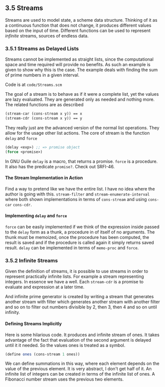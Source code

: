 ## 3.5 Streams

Streams are used to model state, a scheme data structure. Thinking of it as a
continuous function that does not change, it produces different values based on
the input of time. Different functions can be used to represent *infinite* streams,
sources of endless data.

### 3.5.1 Streams as Delayed Lists

Streams cannot be implemented as straight lists, since the computational space
and time required will provide no benefits. As such an example is given to show
why this is the case. The example deals with finding the sum of prime numbers in
a given interval.

Code is at `code/Streams.scm`

The goal of a stream is to behave as if it were a complete list, yet the values
are lazy evaluated. They are generated only as needed and nothing more. The related
functions are as described

```scheme
(stream-car (cons-stream x y)) == x
(stream-cdr (cons-stream x y)) == y
```

They really just are the advanced version of the normal list operations. They allow
for the usage other list actions. The core of stream is the function `delay` and
`force`

```scheme
(delay <exp>) ;; => promise object
(force <promise>) 
```

In GNU Guile `delay` is a macro, that returns a promise. `force` is a procedure.
It also has the predicate `promise?`. Check out SRFI-46.

#### The Stream Implementation in Action

Find a way to pretend like we have the entire list. I have no idea where the author
is going with this. `stream-filter` and `stream-enumerate-interval` where both
shown implementations in terms of `cons-stream` and using `cons-car` `cons-cdr`.

#### Implementing `delay` and `force`

`force` can be easily implemented if we think of the expression inside passed
to the `delay` form as a thunk, a procedure in of itself of no arguments.
The thunk must be memoized, once the procedure has been computed, the result is
saved and if the procedure is called again it simply returns saved result.
`delay` can be implemented in terms of `memo-proc` and `force`.

### 3.5.2 Infinite Streams

Given the definition of streams, it is possible to use streams in order to represent
practically infinite lists. For example a stream representing integers. In essence
we have a well. Each `stream-cdr` is a promise to evaluate and expression at a
later time.

And infinite prime generator is created by writing a stream that generates another
stream with filter which generates another stream with another filter and so on
to filter out numbers divisible by 2, then 3, then 4 and so on until infinity.

#### Defining Streams Implicitly

Here is some hilarious code. It produces and infinite stream of ones. It takes
advantage of the fact that evaluation of the second argument is delayed until it
it needed. So the values ones is treated as a symbol.

```scheme
(define ones (cons-stream 1 ones))
```

We can define summations in this way, where each element depends on the value
of the previous element. It is very abstract, I don't get half of it. An infinite
list of integers can be created in terms of the infinite list of ones. A Fibonacci
number stream uses the previous two elements.
